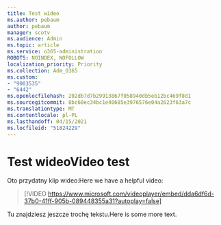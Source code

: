 ```yaml
---
title: Test wideo
ms.author: pebaum
author: pebaum
manager: scotv
ms.audience: Admin
ms.topic: article
ms.service: o365-administration
ROBOTS: NOINDEX, NOFOLLOW
localization_priority: Priority
ms.collection: Adm_O365
ms.custom:
- "9003535"
- "6442"
ms.openlocfilehash: 202db7d7b29913867f058940db5eb12bc469f8d1
ms.sourcegitcommit: 8bc60ec34bc1e40685e3976576e04a2623f63a7c
ms.translationtype: MT
ms.contentlocale: pl-PL
ms.lasthandoff: 04/15/2021
ms.locfileid: "51824229"
---
```

# <a name="video-test"></a><span data-ttu-id="e9a64-102">Test wideo</span><span class="sxs-lookup"><span data-stu-id="e9a64-102">Video test</span></span>

<span data-ttu-id="e9a64-103">Oto przydatny klip wideo:</span><span class="sxs-lookup"><span data-stu-id="e9a64-103">Here we have a helpful video:</span></span>

>[!VIDEO https://www.microsoft.com/videoplayer/embed/dda6df6d-37b0-41ff-905b-089448355a31?autoplay=false]

<span data-ttu-id="e9a64-104">Tu znajdziesz jeszcze trochę tekstu.</span><span class="sxs-lookup"><span data-stu-id="e9a64-104">Here is some more text.</span></span>
